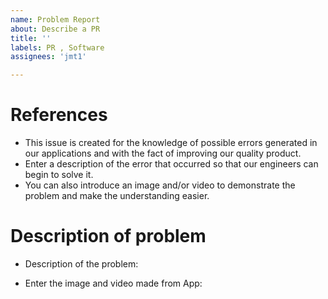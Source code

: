 ```yaml
---
name: Problem Report 
about: Describe a PR
title: ''
labels: PR , Software
assignees: 'jmt1'

---
```


# References


* This issue is created for the knowledge of possible errors generated in our applications and with the fact of improving our quality product.
* Enter a description of the error that occurred so that our engineers can begin to solve it.
* You can also introduce an image and/or video to demonstrate the problem and make the understanding easier.

<!-- Una línea por cada URL completa de las tareas relacionadas -->
<!-- Procedimiento para Crear Issues: -->
<!-- https://documentation.embention.net/Crear_Issue/latest/index.html  -->

# Description of problem

* Description of the problem:

* Enter the image and video made from App:

<!-- Descripción del PR, comportamiento sucedido, comportamiento esperado, entorno y detalles para reproducir el problema, sugerencias de solución, ...  -->
